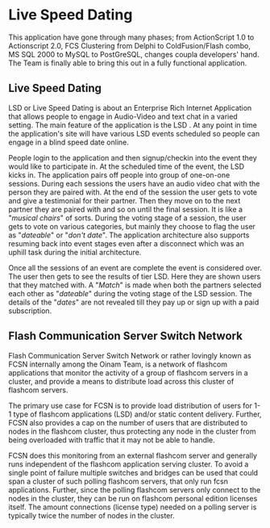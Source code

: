 # Live Speed Dating

This application have gone through many phases; from ActionScript 1.0 to Actionscript 2.0, FCS Clustering from Delphi to ColdFusion/Flash combo, MS SQL 2000 to MySQL to PostGreSQL, changes coupla developers' hand. The Team is finally able to bring this out in a fully functional application.

## Live Speed Dating

LSD or Live Speed Dating is about an Enterprise Rich Internet Application that allows people to engage in Audio-Video and text chat in a varied setting. The main feature of the application is the LSD . At any point in time the application's site will have various LSD events scheduled so people can engage in a blind speed date online.

People login to the application and then signup/checkin into the event they would like to participate in. At the scheduled time of the event, the LSD kicks in. The application pairs off people into group of one-on-one sessions. During each sessions the users have an audio video chat with the person they are paired with. At the end of the session the user gets to vote and give a testimonial for their partner. Then they move on to the next partner they are paired with and so on until the final session. It is like a "*musical chairs*" of sorts. During the voting stage of a session, the user gets to vote on various categories, but mainly they choose to flag the user as "*dateable*" or "*don't date*". The application architecture also supports resuming back into event stages even after a disconnect which was an uphill task during the initial architecture.

Once all the sessions of an event are complete the event is considered over. The user then gets to see the results of tier LSD. Here they are shown users that they matched with. A "*Match*" is made when both the partners selected each other as "*dateable*" during the voting stage of the LSD session. The details of the "*dates*" are not revealed till they pay up or sign up with a paid subscription.

## Flash Communication Server Switch Network

Flash Communication Server Switch Network or rather lovingly known as FCSN internally among the Oinam Team, is a network of flashcom applications that monitor the activity of a group of flashcom servers in a cluster, and provide a means to distribute load across this cluster of flashcom servers.

The primary use case for FCSN is to provide load distribution of users for 1-1 type of flashcom applications (LSD) and/or static content delivery. Further, FCSN also provides a cap on the number of users that are distributed to nodes in the flashcom cluster, thus protecting any node in the cluster from being overloaded with traffic that it may not be able to handle.

FCSN does this monitoring from an external flashcom server and generally runs independent of the flashcom application serving cluster. To avoid a single point of failure multiple switches and bridges can be used that could span a cluster of such polling flashcom servers, that only run fcsn applications. Further, since the polling flashcom servers only connect to the nodes in the cluster, they can be run on flashcom personal edition licenses itself. The amount connections (license type) needed on a polling server is typically twice the number of nodes in the cluster.
